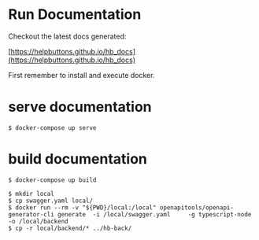 # Run Documentation

Checkout the latest docs generated:

[https://helpbuttons.github.io/hb_docs](https://helpbuttons.github.io/hb_docs)

First remember to install and execute docker.

# serve documentation
`$ docker-compose up serve`

# build documentation
`$ docker-compose up build`

```
$ mkdir local
$ cp swagger.yaml local/
$ docker run --rm -v "${PWD}/local:/local" openapitools/openapi-generator-cli generate  -i /local/swagger.yaml     -g typescript-node     -o /local/backend
$ cp -r local/backend/* ../hb-back/
```

